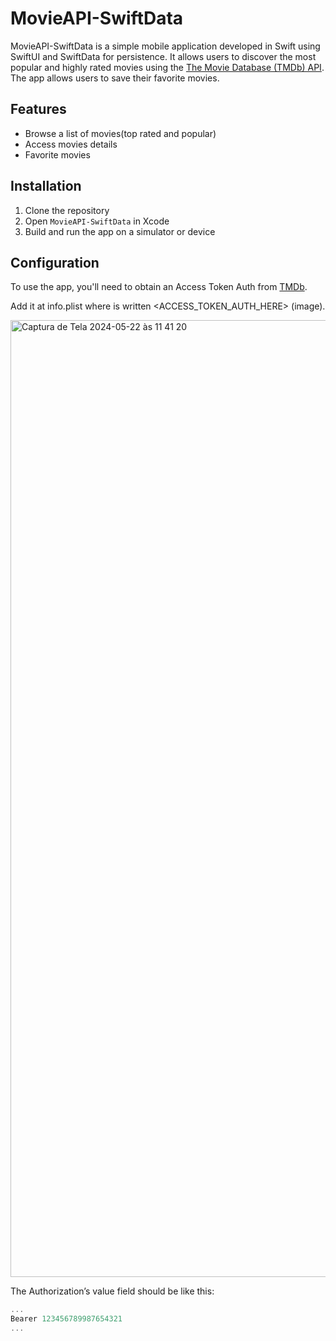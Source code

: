 # MovieAPI-SwiftData

MovieAPI-SwiftData is a simple mobile application developed in Swift using SwiftUI and SwiftData for persistence.
It allows users to discover the most popular and highly rated movies using the [The Movie Database (TMDb) API](https://www.themoviedb.org/documentation/api).
The app allows users to save their favorite movies.

## Features

- Browse a list of movies(top rated and popular)
- Access movies details
- Favorite movies

## Installation

1. Clone the repository
2. Open `MovieAPI-SwiftData` in Xcode
3. Build and run the app on a simulator or device

## Configuration

To use the app, you'll need to obtain an Access Token Auth from [TMDb](https://www.themoviedb.org/documentation/api).

Add it at info.plist where is written <ACCESS_TOKEN_AUTH_HERE> (image).

<img width="1531" alt="Captura de Tela 2024-05-22 às 11 41 20" src="https://github.com/MaThhiVick/MovieAPI-SwiftData/assets/83011790/6282bbc7-97f2-4896-a972-f17ab18436a0">


The Authorization’s value field should be like this:

```swift
...
Bearer 123456789987654321
...
```
